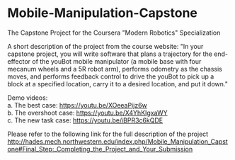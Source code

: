 # Mobile-Manipulation-Capstone
 The Capstone Project for the Coursera "Modern Robotics" Specialization

A short description of the project from the course website: "In your capstone project, you will write software that plans a trajectory for the end-effector of the youBot mobile manipulator (a mobile base with four mecanum wheels and a 5R robot arm), performs odometry as the chassis moves, and performs feedback control to drive the youBot to pick up a block at a specified location, carry it to a desired location, and put it down."

Demo videos:
<br>a. The best case: https://youtu.be/XOeeaPijz6w
<br>b. The overshoot case: https://youtu.be/X4YhKIgxaWY
<br>c. The new task case: https://youtu.be/iBPR3c6kQDE

Please refer to the following link for the full description of the project
http://hades.mech.northwestern.edu/index.php/Mobile_Manipulation_Capstone#Final_Step:_Completing_the_Project_and_Your_Submission
